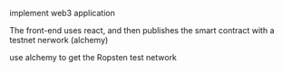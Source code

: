 implement web3 application


The front-end uses react, and then publishes the smart contract with a testnet nerwork (alchemy)

use alchemy to get the Ropsten test network
